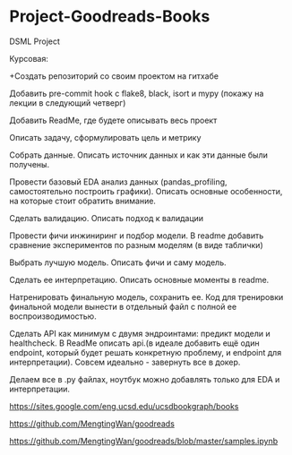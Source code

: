 # Project-Goodreads-Books
DSML Project 

Курсовая:

+Создать репозиторий со своим проектом на гитхабе

Добавить pre-commit hook с flake8, black, isort и mypy (покажу на лекции в следующий четверг)

Добавить ReadMe, где будете описывать весь проект

Описать задачу, сформулировать цель и метрику

Собрать данные. Описать источник данных и как эти данные были получены.

Провести базовый EDA анализ данных (pandas_profiling, самостоятельно построить графики). Описать основные особенности, на которые стоит обратить внимание.

Сделать валидацию. Описать подход к валидации

Провести фичи инжиниринг и подбор модели. В readme добавить сравнение экспериментов по разным моделям (в виде таблички)

Выбрать лучшую модель. Описать фичи и саму модель.

Сделать ее интерпретацию. Описать основные моменты в readme.

Натренировать финальную модель, сохранить ее. Код для тренировки финальной модели вынести в отдельный файл с полной ее воспроизводимостью.

Сделать API как минимум с двумя эндроинтами: предикт модели и healthcheck. В ReadMe описать api.(в идеале добавить ещё один endpoint, который будет решать конкретную проблему, и endpoint для интерпретации). Совсем идеально - завернуть все в докер. 

Делаем все в .py файлах, ноутбук можно добавлять только для EDA и интерпретации.


https://sites.google.com/eng.ucsd.edu/ucsdbookgraph/books

https://github.com/MengtingWan/goodreads

https://github.com/MengtingWan/goodreads/blob/master/samples.ipynb
